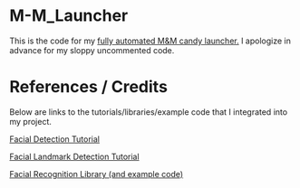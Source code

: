 # M-M_Launcher
This is the code for my [fully automated M&M candy launcher.](https://youtu.be/hsGhCl0y1FY) I apologize in advance for my sloppy uncommented code.

# References / Credits
Below are links to the tutorials/libraries/example code that I integrated into my project.

[Facial Detection Tutorial](https://www.pyimagesearch.com/2018/02/26/face-detection-with-opencv-and-deep-learning/)

[Facial Landmark Detection Tutorial](https://www.pyimagesearch.com/2017/04/17/real-time-facial-landmark-detection-opencv-python-dlib/)

[Facial Recognition Library (and example code)](https://github.com/ageitgey/face_recognition)
